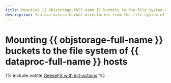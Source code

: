 ```yaml
---
title: Mounting {{ objstorage-full-name }} buckets to the file system of {{ dataproc-full-name }} hosts
description: You can access bucket directories from the file system of {{ dataproc-name }} hosts. To do this, mount the buckets using initialization scripts and GeeseFS.
---
```


# Mounting {{ objstorage-full-name }} buckets to the file system of {{ dataproc-full-name }} hosts

{% include notitle [GeeseFS with init-actions](../../_tutorials/dataplatform/data-processing-init-actions-geesefs.md) %}
